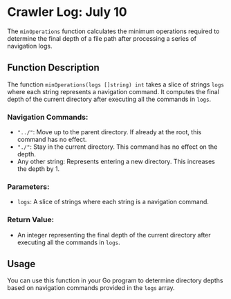 # Crawler Log: July 10

The `minOperations` function calculates the minimum operations required to determine the final depth of a file path after processing a series of navigation logs.

## Function Description

The function `minOperations(logs []string) int` takes a slice of strings `logs` where each string represents a navigation command. It computes the final depth of the current directory after executing all the commands in `logs`.

### Navigation Commands:

- `"../"`: Move up to the parent directory. If already at the root, this command has no effect.
- `"./"`: Stay in the current directory. This command has no effect on the depth.
- Any other string: Represents entering a new directory. This increases the depth by 1.

### Parameters:

- `logs`: A slice of strings where each string is a navigation command.

### Return Value:

- An integer representing the final depth of the current directory after executing all the commands in `logs`.

## Usage

You can use this function in your Go program to determine directory depths based on navigation commands provided in the `logs` array.

